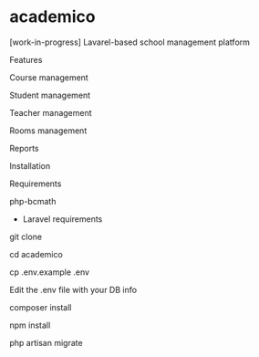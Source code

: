 # academico
[work-in-progress] Lavarel-based school management platform

Features

Course management

Student management

Teacher management

Rooms management

Reports


Installation

Requirements

php-bcmath
+ Laravel requirements


git clone

cd academico

cp .env.example .env

Edit the .env file with your DB info

composer install

npm install

php artisan migrate
